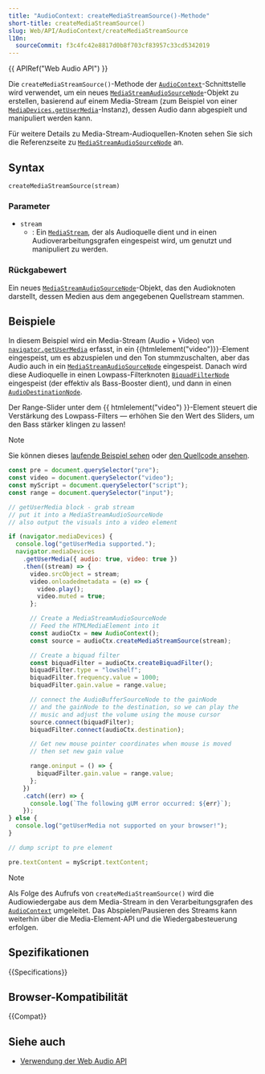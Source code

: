 ```yaml
---
title: "AudioContext: createMediaStreamSource()-Methode"
short-title: createMediaStreamSource()
slug: Web/API/AudioContext/createMediaStreamSource
l10n:
  sourceCommit: f3c4fc42e8817d0b8f703cf83957c33cd5342019
---
```


{{ APIRef("Web Audio API") }}

Die `createMediaStreamSource()`-Methode der [`AudioContext`](/de/docs/Web/API/AudioContext)-Schnittstelle wird verwendet, um ein neues [`MediaStreamAudioSourceNode`](/de/docs/Web/API/MediaStreamAudioSourceNode)-Objekt zu erstellen, basierend auf einem Media-Stream (zum Beispiel von einer [`MediaDevices.getUserMedia`](/de/docs/Web/API/MediaDevices/getUserMedia)-Instanz), dessen Audio dann abgespielt und manipuliert werden kann.

Für weitere Details zu Media-Stream-Audioquellen-Knoten sehen Sie sich die Referenzseite zu [`MediaStreamAudioSourceNode`](/de/docs/Web/API/MediaStreamAudioSourceNode) an.

## Syntax

```js-nolint
createMediaStreamSource(stream)
```

### Parameter

- `stream`
  - : Ein [`MediaStream`](/de/docs/Web/API/MediaStream), der als Audioquelle dient und in einen Audioverarbeitungsgrafen eingespeist wird, um genutzt und manipuliert zu werden.

### Rückgabewert

Ein neues [`MediaStreamAudioSourceNode`](/de/docs/Web/API/MediaStreamAudioSourceNode)-Objekt, das den Audioknoten darstellt, dessen Medien aus dem angegebenen Quellstream stammen.

## Beispiele

In diesem Beispiel wird ein Media-Stream (Audio + Video) von [`navigator.getUserMedia`](/de/docs/Web/API/Navigator/getUserMedia) erfasst, in ein {{htmlelement("video")}}-Element eingespeist, um es abzuspielen und den Ton stummzuschalten, aber das Audio auch in ein [`MediaStreamAudioSourceNode`](/de/docs/Web/API/MediaStreamAudioSourceNode) eingespeist. Danach wird diese Audioquelle in einen Lowpass-Filterknoten [`BiquadFilterNode`](/de/docs/Web/API/BiquadFilterNode) eingespeist (der effektiv als Bass-Booster dient), und dann in einen [`AudioDestinationNode`](/de/docs/Web/API/AudioDestinationNode).

Der Range-Slider unter dem {{ htmlelement("video") }}-Element steuert die Verstärkung des Lowpass-Filters — erhöhen Sie den Wert des Sliders, um den Bass stärker klingen zu lassen!

> [!NOTE]
> Sie können dieses [laufende Beispiel sehen](https://mdn.github.io/webaudio-examples/stream-source-buffer/) oder [den Quellcode ansehen](https://github.com/mdn/webaudio-examples/tree/main/stream-source-buffer).

```js
const pre = document.querySelector("pre");
const video = document.querySelector("video");
const myScript = document.querySelector("script");
const range = document.querySelector("input");

// getUserMedia block - grab stream
// put it into a MediaStreamAudioSourceNode
// also output the visuals into a video element

if (navigator.mediaDevices) {
  console.log("getUserMedia supported.");
  navigator.mediaDevices
    .getUserMedia({ audio: true, video: true })
    .then((stream) => {
      video.srcObject = stream;
      video.onloadedmetadata = (e) => {
        video.play();
        video.muted = true;
      };

      // Create a MediaStreamAudioSourceNode
      // Feed the HTMLMediaElement into it
      const audioCtx = new AudioContext();
      const source = audioCtx.createMediaStreamSource(stream);

      // Create a biquad filter
      const biquadFilter = audioCtx.createBiquadFilter();
      biquadFilter.type = "lowshelf";
      biquadFilter.frequency.value = 1000;
      biquadFilter.gain.value = range.value;

      // connect the AudioBufferSourceNode to the gainNode
      // and the gainNode to the destination, so we can play the
      // music and adjust the volume using the mouse cursor
      source.connect(biquadFilter);
      biquadFilter.connect(audioCtx.destination);

      // Get new mouse pointer coordinates when mouse is moved
      // then set new gain value

      range.oninput = () => {
        biquadFilter.gain.value = range.value;
      };
    })
    .catch((err) => {
      console.log(`The following gUM error occurred: ${err}`);
    });
} else {
  console.log("getUserMedia not supported on your browser!");
}

// dump script to pre element

pre.textContent = myScript.textContent;
```

> [!NOTE]
> Als Folge des Aufrufs von
> `createMediaStreamSource()` wird die Audiowiedergabe aus dem Media-Stream in den Verarbeitungsgrafen des [`AudioContext`](/de/docs/Web/API/AudioContext) umgeleitet. Das Abspielen/Pausieren des Streams kann weiterhin über die Media-Element-API und die Wiedergabesteuerung erfolgen.

## Spezifikationen

{{Specifications}}

## Browser-Kompatibilität

{{Compat}}

## Siehe auch

- [Verwendung der Web Audio API](/de/docs/Web/API/Web_Audio_API/Using_Web_Audio_API)
